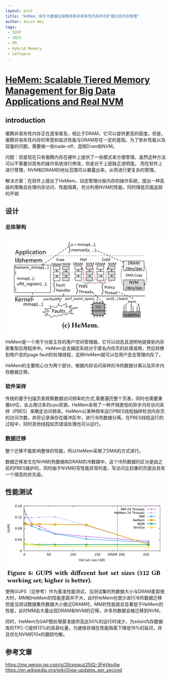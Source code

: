```yaml
---
layout: post
title: "HeMem：用于大数据应用程序和非易失性内存的可扩展分层内存管理"
author: Aoxin Wei
tags:
 - SOSP
 - 2021
 - PM
 - Hybrid Memory
 - Software 
---
```


# [HeMem: Scalable Tiered Memory Management for Big Data Applications and Real NVM](https://dl.acm.org/doi/pdf/10.1145/3477132.3483550)

## introduction
傲腾非易失性内存正在逐渐普及，相比于DRAM，它可以提供更高的密度。但是，傲腾非易失性内存的带宽和延迟性能与DRAM存在一定的差距。为了弥补性能以及容量的问题，需要做一些trade-off，混用Dram和NVM。

问题：但是现在只有傲腾内存在硬件上提供了一些模式来方便管理，虽然这种方法可以不需要对现有的操作系统进行修改，但是对于上层缺乏透明度。
而在软件上进行管理，NVM和DRAM的地址范围可以暴露出来，从而进行更复杂的管理。

解决方案：在软件上提出了HeMem，动态管理分层内存的操作系统，提出一种高级的策略去处理内存访问、性能隔离，充分利用NVM的性能，同时降低页面追踪的开销

## 设计
### 总体架构
![image](/images/2022-03-08-Hemem/Snipaste_2022-03-08_20-16-11.png)  
HeMem是一个用于分层主存的用户空间管理器，它可以动态且透明地链接到内存密集型应用程序中。HeMem会去捕捉系统对于匿名内存页的处理调用，然后转移到用户态的page fault的处理线程，这样HeMem就可以在用户态去管理内存了。

HeMem的主要核心分为两个部分，根据内存访问采样的冷热数据分离以及异步内存数据迁移。
### 软件采样
传统的基于扫描页表观察数据访问频率的方式,需要遍历整个页表，同时也需要重置bit位，会占用过多的cpu资源。HeMem采用了一种开销更低的异步内存访问采样（PBES）来确定访问频率。HeMem以某种频率运行PBES线程抽样检测内存页的访问次数，并将记录保存在缓冲区中，进行冷热数据分离。在PBES线程运行的过程中，同时其他线程如页错误处理也可以运行。

### 数据迁移
整个迁移不能影响整体的性能，所以HeMem采用了DMA的方式进行。  

数据迁移发生在NVM的热数据和DRAM的冷数据中，这个冷热数据的区分是由之前的PBES维护的，同时由于NVM的写性能非常的差，写访问比较重的页面会具有一个很高的优先级。

## 性能测试
![image](/images/2022-03-08-Hemem/Snipaste_2022-03-24_11-26-45.png)
使用GUPS（见参考）作为基准性能测试，当测试集的热数据大小与DRAM差距很大时，MM和HeMem的性能差距并不大，此时HeMem也很少进行冷热数据迁移  
但是当测试数据集热数据大小接近DRAM时，MM的性能就会显著低于HeMem的性能，此时MM会大量出现DRAM和NVM的迁移，许多热数据会被迁移到NVM。

同时，HeMem为GAP图处理基准提供高达50%的运行时减少，为siloin内存数据库的TPC-C提供13%的高吞吐量，为键值存储在性能隔离下降低16%的延迟，并且优化NVM的10x的磨损均衡。

## 参考文章
https://mp.weixin.qq.com/s/2Ilcpoquz25tQ-3FeVkp4w
https://en.wikipedia.org/wiki/Giga-updates_per_second